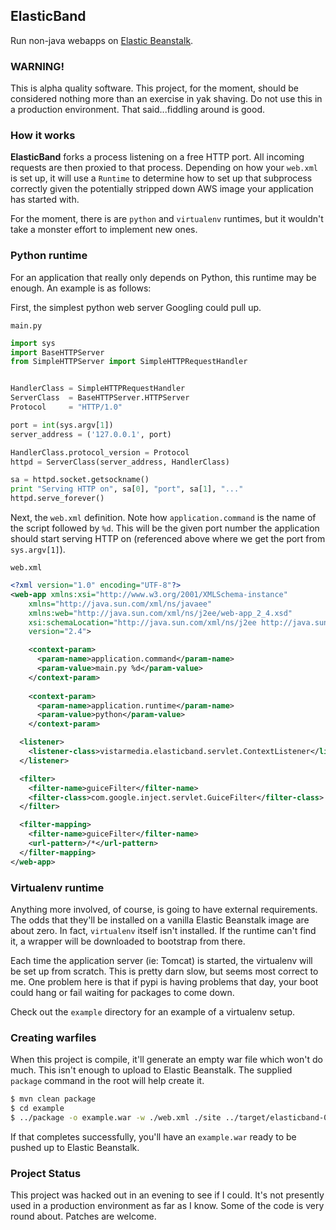 ## ElasticBand
Run non-java webapps on [Elastic
Beanstalk](http://aws.amazon.com/elasticbeanstalk/).

### WARNING!
This is alpha quality software. This project, for the moment, should be
considered nothing more than an exercise in yak shaving. Do not use this in a
production environment. That said...fiddling around is good.

### How it works
**ElasticBand** forks a process listening on a free HTTP port. All incoming
requests are then proxied to that process. Depending on how your `web.xml` is
set up, it will use a `Runtime` to determine how to set up that subprocess
correctly given the potentially stripped down AWS image your application has
started with.

For the moment, there is are `python` and `virtualenv` runtimes, but it wouldn't
take a monster effort to implement new ones.

### Python runtime
For an application that really only depends on Python, this runtime may be
enough. An example is as follows:

First, the simplest python web server Googling could pull up.

`main.py`

```python
import sys
import BaseHTTPServer
from SimpleHTTPServer import SimpleHTTPRequestHandler


HandlerClass = SimpleHTTPRequestHandler
ServerClass  = BaseHTTPServer.HTTPServer
Protocol     = "HTTP/1.0"

port = int(sys.argv[1])
server_address = ('127.0.0.1', port)

HandlerClass.protocol_version = Protocol
httpd = ServerClass(server_address, HandlerClass)

sa = httpd.socket.getsockname()
print "Serving HTTP on", sa[0], "port", sa[1], "..."
httpd.serve_forever()
```

Next, the `web.xml` definition. Note how `application.command` is the name of
the script followed by `%d`. This will be the given port number the application
should start serving HTTP on (referenced above where we get the port from
`sys.argv[1]`).

`web.xml`

```xml
<?xml version="1.0" encoding="UTF-8"?>
<web-app xmlns:xsi="http://www.w3.org/2001/XMLSchema-instance"
	xmlns="http://java.sun.com/xml/ns/javaee"
	xmlns:web="http://java.sun.com/xml/ns/j2ee/web-app_2_4.xsd"
	xsi:schemaLocation="http://java.sun.com/xml/ns/j2ee http://java.sun.com/xml/ns/j2ee/web-app_2_4.xsd"
	version="2.4">

	<context-param>
	  <param-name>application.command</param-name>
	  <param-value>main.py %d</param-value>
	</context-param>
	
	<context-param>
	  <param-name>application.runtime</param-name>
	  <param-value>python</param-value>
	</context-param>

  <listener>
    <listener-class>vistarmedia.elasticband.servlet.ContextListener</listener-class>
  </listener>

  <filter>
    <filter-name>guiceFilter</filter-name>
    <filter-class>com.google.inject.servlet.GuiceFilter</filter-class>
  </filter>

  <filter-mapping>
    <filter-name>guiceFilter</filter-name>
    <url-pattern>/*</url-pattern>
  </filter-mapping>
</web-app>
```

### Virtualenv runtime
Anything more involved, of course, is going to have external requirements. The
odds that they'll be installed on a vanilla Elastic Beanstalk image are about
zero. In fact, `virtualenv` itself isn't installed. If the runtime can't find
it, a wrapper will be downloaded to bootstrap from there.

Each time the application server (ie: Tomcat) is started, the virtualenv will be
set up from scratch. This is pretty darn slow, but seems most correct to me. One
problem here is that if pypi is having problems that day, your boot could hang
or fail waiting for packages to come down.

Check out the `example` directory for an example of a virtualenv setup.

### Creating warfiles
When this project is compile, it'll generate an empty war file which won't do
much. This isn't enough to upload to Elastic Beanstalk. The supplied `package`
command in the root will help create it.

```bash
$ mvn clean package
$ cd example
$ ../package -o example.war -w ./web.xml ./site ../target/elasticband-0.1-SNAPSHOT.war
```

If that completes successfully, you'll have an `example.war` ready to be pushed
up to Elastic Beanstalk.

### Project Status
This project was hacked out in an evening to see if I could. It's not presently
used in a production environment as far as I know. Some of the code is very
round about. Patches are welcome.
